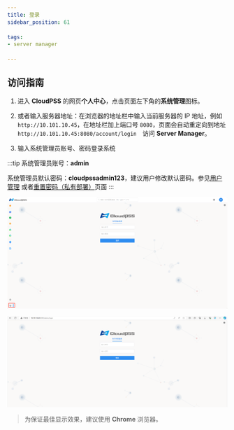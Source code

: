 ```yaml
---
title: 登录
sidebar_position: 61

tags: 
- server manager

---
```


## 访问指南

1. 进入 **CloudPSS** 的网页**个人中心**，点击页面左下角的**系统管理**图标。

2. 或者输入服务器地址：在浏览器的地址栏中输入当前服务器的 IP 地址，例如 `http://10.101.10.45`，在地址栏加上端口号 `8080`，页面会自动重定向到地址 `http://10.101.10.45:8080/account/login`　访问 **Server Manager**。

3. 输入系统管理员账号、密码登录系统

:::tip
系统管理员账号：**admin**

系统管理员默认密码：**cloudpssadmin123**，建议用户修改默认密码。参见[用户管理](../../account/settings/users/index.md) 或者[重置密码（私有部署）](../../account/mini-login/index.md)页面
:::


![用户中心登录 server manager](./登录.png "用户中心登录 server manager")

![端口登录](./端口登录.png "端口登录")

> 为保证最佳显示效果，建议使用 **Chrome** 浏览器。